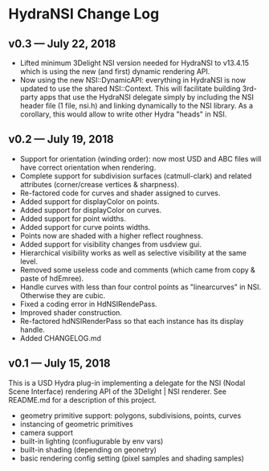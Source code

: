 # HydraNSI Change Log

## v0.3 — July 22, 2018

- Lifted minimum 3Delight NSI version needed for HydraNSI to v13.4.15 which is using the new (and first) dynamic rendering API.
- Now using the new NSI::DynamicAPI: everything in HydraNSI is now updated to use the shared NSI::Context. This will facilitate building 3rd-party apps that use the HydraNSI delegate simply by including the NSI header file (1 file, nsi.h) and linking dynamically to the NSI library. As a corollary, this would allow to write other Hydra "heads" in NSI. 


## v0.2 — July 19, 2018

- Support for orientation (winding order): now most USD and ABC files  will have correct orientation when rendering.
- Complete support for subdivision surfaces (catmull-clark) and related attributes (corner/crease vertices & sharpness).
- Re-factored code for curves and shader assigned to curves.
- Added support for displayColor on points.
- Added support for displayColor on curves.
- Added support for point widths.
- Added support for curve points  widths.
- Points now are shaded with a higher reflect roughness.
- Added support for visibility changes from usdview gui.
- Hierarchical visibility works as well as selective visibility at the same level.
- Removed some useless code and comments (which came from copy & paste of hdEmree).
- Handle curves with less than four control points as "linearcurves" in NSI. Otherwise they are cubic.
- Fixed a coding error in HdNSIRendePass.
- Improved shader construction.
- Re-factored hdNSIRenderPass so that each instance has its display handle.
- Added CHANGELOG.md


## v0.1 — July 15, 2018

This is a USD Hydra plug-in implementing a delegate for the NSI (Nodal Scene Interface) rendering API of the 3Delight | NSI renderer. See README.md for a description of this project.

- geometry primitive support: polygons, subdivisions, points, curves
- instancing of geometric primitives
- camera support
- built-in lighting (confiugurable by env vars)
- built-in shading (depending on geonetry)
- basic rendering config setting (pixel samples and shading samples)

